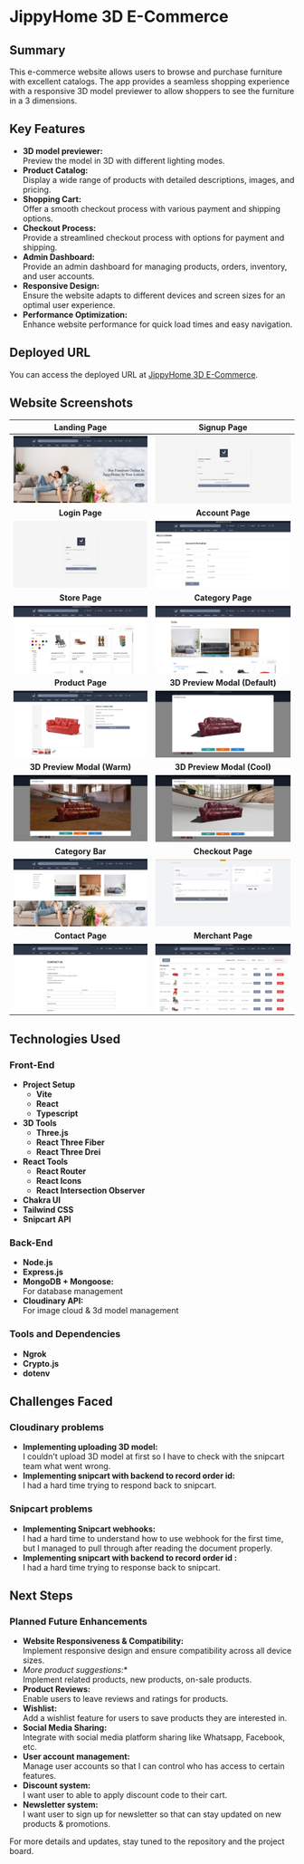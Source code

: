 # JippyHome 3D E-Commerce

## Summary

This e-commerce website allows users to browse and purchase furniture with excellent catalogs. The app provides a seamless shopping experience with a responsive 3D model previewer to allow shoppers to see the furniture in a 3 dimensions.

## Key Features

- **3D model previewer:**
  </br>
  Preview the model in 3D with different lighting modes.
- **Product Catalog:**
  </br>
  Display a wide range of products with detailed descriptions, images, and pricing.
- **Shopping Cart:**
  </br>
  Offer a smooth checkout process with various payment and shipping options.
- **Checkout Process:**
  </br>
  Provide a streamlined checkout process with options for payment and shipping.
- **Admin Dashboard:**
  </br>
 Provide an admin dashboard for managing products, orders, inventory, and user accounts.
- **Responsive Design:**
  </br>
  Ensure the website adapts to different devices and screen sizes for an optimal user experience.
- **Performance Optimization:**
  </br>
  Enhance website performance for quick load times and easy navigation.

## Deployed URL

You can access the deployed URL at [JippyHome 3D E-Commerce](https://jippyhome-3d-e-commerce.onrender.com/).

## Website Screenshots

|                             **Landing Page**                              |                           **Signup Page**                            |
| :-----------------------------------------------------------------------: | :------------------------------------------------------------------: | 
|            ![Landing Page](./public/media/github/landingpage.JPG)             |            ![Signup Page](./public/media/github/signuppage.JPG)             |
|                              **Login Page**                               |                           **Account Page**                           |                  
|            ![Login Page](./public/media/github/loginpage.JPG)              |          ![Account Page](./public/media/github/accountpage.JPG)            |
|                              **Store Page**                               |                           **Category Page**                          |                  
|            ![Store Page](./public/media/github/storepage.JPG)              |         ![Category Page](./public/media/github/categorypage.JPG)           |
|                         **Product Page**                                  |                    **3D Preview Modal (Default)**                    |                  
|            ![Product Page](./public/media/github/productpage.JPG)          |      ![3D Preview Modal Default](./public/media/github/3dpreviewmodal-default.JPG)      |
|                      **3D Preview Modal (Warm)**                          |                      **3D Preview Modal (Cool)**                     |                  
| ![3D Preview Modal Warm](./public/media/github/3dpreviewmodal-warm.JPG)    |     ![3D Preview Modal Cool](./public/media/github/3dpreviewmodal-cool.JPG) |
|                              **Category Bar**                             |                          **Checkout Page**                           |                  
|            ![Category Bar](./public/media/github/categorybar.JPG)          |         ![Checkout Page](./public/media/github/checkoutpage.JPG)          |
|                              **Contact Page**                             |                          **Merchant Page**                           |                  
|            ![Contact Page](./public/media/github/contactpage.JPG)          |         ![Merchant Page](./public/media/github/merchantpage.JPG)          |


## Technologies Used

### Front-End

- **Project Setup**
  - **Vite**
  - **React**
  - **Typescript**
- **3D Tools**
  - **Three.js**
  - **React Three Fiber**
  - **React Three Drei**
- **React Tools**
  - **React Router**
  - **React Icons**
  - **React Intersection Observer**
- **Chakra UI**
- **Tailwind CSS**
- **Snipcart API**

### Back-End
- **Node.js**
- **Express.js**
- **MongoDB + Mongoose:**
  </br>
  For database management
- **Cloudinary API:**
  </br>
  For image cloud & 3d model management

### Tools and Dependencies

- **Ngrok**
- **Crypto.js**
- **dotenv**

## Challenges Faced

### Cloudinary problems

- **Implementing uploading 3D model:**
  </br>
  I couldn't upload 3D model at first so I have to check with the snipcart team what went wrong.
- **Implementing snipcart with backend to record order id:**
  </br>
  I had a hard time trying to respond back to snipcart.

### Snipcart problems

- **Implementing Snipcart webhooks:**
  </br>
  I had a hard time to understand how to use webhook for the first time, but I managed to pull through after reading the document properly.
- **Implementing snipcart with backend to record order id :**
  </br>
  I had a hard time trying to response back to snipcart.

## Next Steps

### Planned Future Enhancements

- **Website Responsiveness & Compatibility:**
  </br>
  Implement responsive design and ensure compatibility across all device sizes.
- *More product suggestions:**
  </br>
  Implement related products, new products, on-sale products.
- **Product Reviews:**
  </br>
  Enable users to leave reviews and ratings for products.
- **Wishlist:**
  </br>
  Add a wishlist feature for users to save products they are interested in.
- **Social Media Sharing:**
  </br>
  Integrate with social media platform sharing like Whatsapp, Facebook, etc.
- **User account management:**
  </br>
  Manage user accounts so that I can control who has access to certain features.
- **Discount system:**
  </br>
  I want user to able to apply discount code to their cart.
- **Newsletter system:**
  </br>
  I want user to sign up for newsletter so that can stay updated on new products & promotions.

For more details and updates, stay tuned to the repository and the project board.
